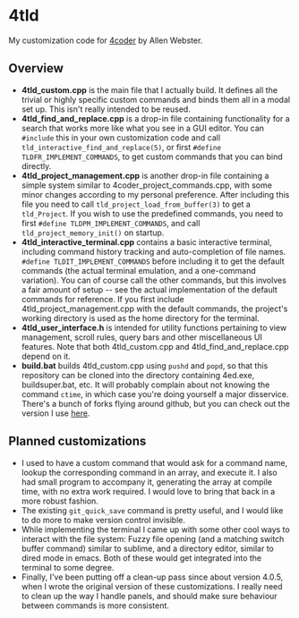 # 4tld
My customization code for [4coder](http://4coder.net) by Allen Webster.

## Overview
* **4tld_custom.cpp** is the main file that I actually build.
  It defines all the trivial or highly specific custom commands and binds them
  all in a modal set up. This isn't really intended to be reused.
* **4tld\_find\_and\_replace.cpp** is a drop-in file containing functionality
  for a search that works more like what you see in a GUI editor.
  You can `#include` this in your own customization code and call
  `tld_interactive_find_and_replace(5)`, or first
  `#define TLDFR_IMPLEMENT_COMMANDS`, to get custom commands that
  you can bind directly.
* **4tld\_project\_management.cpp** is another drop-in file containing a simple
  system similar to 4coder\_project\_commands.cpp, with some minor changes
  according to my personal preference. After including this file you need to call
  `tld_project_load_from_buffer(3)` to get a `tld_Project`.
  If you wish to use the predefined commands, you need to first `#define
  TLDPM_IMPLEMENT_COMMANDS`, and call `tld_project_memory_init()` on startup.
* **4tld\_interactive\_terminal.cpp** contains a basic interactive terminal,
  including command history tracking and auto-completion of file names.
  `#define TLDIT_IMPLEMENT_COMMANDS` before including it to get the default
  commands (the actual terminal emulation, and a one-command variation).
  You can of course call the other commands, but this involves a fair amount of
  setup -- see the actual implementation of the default commands for reference.
  If you first include 4tld\_project\_management.cpp with the default commands,
  the project's working directory is used as the home directory for the terminal.
* **4tld\_user\_interface.h** is intended for utility functions pertaining to
  view management, scroll rules, query bars and other miscellaneous UI features.
  Note that both 4tld\_custom.cpp and 4tld\_find\_and\_replace.cpp depend on it.
* **build.bat** builds 4tld_custom.cpp using `pushd` and `popd`, so that
  this repository can be cloned into the directory containing 4ed.exe,
  buildsuper.bat, etc.
  It will probably complain about not knowing the command `ctime`, in
  which case you're doing yourself a major disservice. There's a bunch
  of forks flying around github, but you can check out the version I use
  [here](https://gist.github.com/cmuratori/8c909975de4bb071056b4ec1651077e8).

## Planned customizations
* I used to have a custom command that would ask for a command name, lookup the
  corresponding command in an array, and execute it. I also had small program to
  accompany it, generating the array at compile time, with no extra work required.
  I would love to bring that back in a more robust fashion.
* The existing `git_quick_save` command is pretty useful, and I would like to do
  more to make version control invisible.
* While implementing the terminal I came up with some other cool ways to interact
  with the file system: Fuzzy file opening (and a matching switch buffer command)
  similar to sublime, and a directory editor, similar to dired mode in emacs.
  Both of these would get integrated into the terminal to some degree.
* Finally, I've been putting off a clean-up pass since about version 4.0.5, when
  I wrote the original version of these customizations. I really need to clean up
  the way I handle panels, and should make sure behaviour between commands is more
  consistent.
